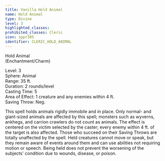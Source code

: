 ```yaml
---
title: Vanilla Hold Animal
name: Hold Animal
type: Divine
level: 3
highlighted_classes: 
prohibited_classes: Cleric
icon: sppr305
identifier: CLERIC_HOLD_ANIMAL
---
```

Hold Animal  
(Enchantment/Charm)  
  
Level: 3  
Sphere: Animal   
Range: 35 ft.   
Duration: 2 rounds/level   
Casting Time: 5   
Area of Effect: 1 creature and any enemies within 4 ft.  
Saving Throw: Neg.   
  
This spell holds animals rigidly immobile and in place. Only normal- and giant-sized animals are affected by this spell; monsters such as wyverns, ankhegs, and carrion crawlers do not count as animals. The effect is centered on the victim selected by the caster; every enemy within 4 ft. of the target is also affected. Those who succeed on their Saving Throws are totally unaffected by the spell. Held creatures cannot move or speak, but they remain aware of events around them and can use abilities not requiring motion or speech. Being held does not prevent the worsening of the subjects' condition due to wounds, disease, or poison.  
